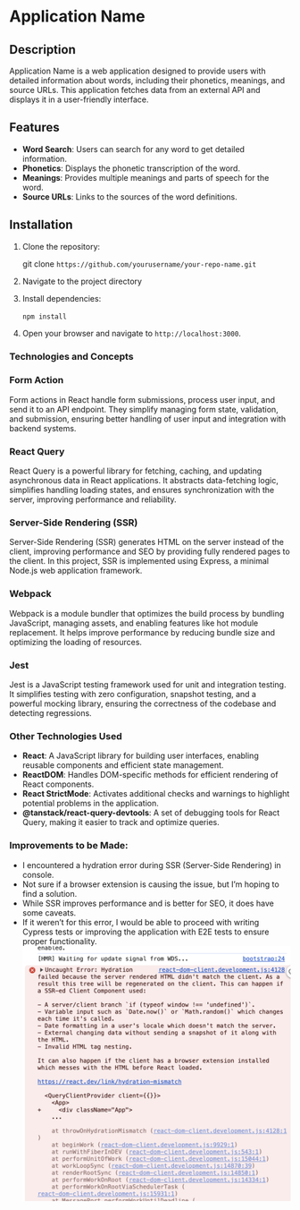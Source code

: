 # Application Name

## Description

Application Name is a web application designed to provide users with detailed information about words, including their phonetics, meanings, and source URLs. This application fetches data from an external API and displays it in a user-friendly interface.

## Features

- **Word Search**: Users can search for any word to get detailed information.
- **Phonetics**: Displays the phonetic transcription of the word.
- **Meanings**: Provides multiple meanings and parts of speech for the word.
- **Source URLs**: Links to the sources of the word definitions.

## Installation

1. Clone the repository:

   git clone `https://github.com/yourusername/your-repo-name.git`

2. Navigate to the project directory

3. Install dependencies:

   `npm install`

4. Open your browser and navigate to `http://localhost:3000`.

### Technologies and Concepts

### Form Action

Form actions in React handle form submissions, process user input, and send it to an API endpoint. They simplify managing form state, validation, and submission, ensuring better handling of user input and integration with backend systems.

### React Query

React Query is a powerful library for fetching, caching, and updating asynchronous data in React applications. It abstracts data-fetching logic, simplifies handling loading states, and ensures synchronization with the server, improving performance and reliability.

### Server-Side Rendering (SSR)

Server-Side Rendering (SSR) generates HTML on the server instead of the client, improving performance and SEO by providing fully rendered pages to the client. In this project, SSR is implemented using Express, a minimal Node.js web application framework.

### Webpack

Webpack is a module bundler that optimizes the build process by bundling JavaScript, managing assets, and enabling features like hot module replacement. It helps improve performance by reducing bundle size and optimizing the loading of resources.

### Jest

Jest is a JavaScript testing framework used for unit and integration testing. It simplifies testing with zero configuration, snapshot testing, and a powerful mocking library, ensuring the correctness of the codebase and detecting regressions.

### Other Technologies Used

- **React**: A JavaScript library for building user interfaces, enabling reusable components and efficient state management.
- **ReactDOM**: Handles DOM-specific methods for efficient rendering of React components.
- **React StrictMode**: Activates additional checks and warnings to highlight potential problems in the application.
- **@tanstack/react-query-devtools**: A set of debugging tools for React Query, making it easier to track and optimize queries.

### Improvements to be Made:

- I encountered a hydration error during SSR (Server-Side Rendering) in console.
- Not sure if a browser extension is causing the issue, but I’m hoping to find a solution.
- While SSR improves performance and is better for SEO, it does have some caveats.
- If it weren’t for this error, I would be able to proceed with writing Cypress tests or improving the application with E2E tests to ensure proper functionality.
  ![alt text](image.png)
